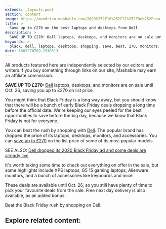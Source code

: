```yaml
--- 
extends: _layouts.post 
section: content 
image: https://mondrian.mashable.com/2020%252F10%252F21%252F8e%252Fceaf133f305445478b3cb6ff7ac2e5f5.97a92.jpg%252F1200x630.jpg?signature=P2ImAAXgYSsc5JBCr2slS_YT_ZE= 
title: > 
  Save up to £270 on the best laptops and desktops from Dell 
description: > 
  SAVE UP TO £270: Dell laptops, desktops, and monitors are on sale until Oct. 26, saving you up to £270 on list price.We're keeping our eyes peeled for the best opportunities to save before the big day, because we know that Black Friday is not for everyone.The popular brand has dropped the price of its laptops, desktops, monitors, and accessories.You can save up to £270 on the list price of some of its most popular models.Beat the Black Friday rush by shopping on Dell. 
keywords: > 
  black, dell, laptops, desktops, shopping, save, best, 270, monitors, deals, sale, rush 
date: 1603270769.2938313 
--- 
```

<div><p>All products featured here are independently selected by our editors and writers.If you buy something through links on our site, Mashable may earn an affiliate commission.</p><p><strong>SAVE UP TO &#163;270:</strong> <a href="https://zdcs.link/q2l23" target="_blank">Dell</a> laptops, desktops, and monitors are on sale until Oct. 26, saving you up to &#163;270 on list price.</p>

<p>You might think that Black Friday is a long way away, but you should know that there will be a bunch of early Black Friday deals dropping a long time before the official date. We're keeping our eyes peeled for the best opportunities to save before the big day, because we know that Black Friday is not for everyone.</p>
<p>You can beat the rush by shopping with <a href="https://zdcs.link/q2l23" target="_blank">Dell</a>. The popular brand has dropped the price of its laptops, desktops, monitors, and accessories. You can <a href="https://zdcs.link/q2l23" target="_blank">save up to &#163;270</a> on the list price of some of its most popular models.</p>
<p class="see-also-link">SEE ALSO: <a href="https://mashable.com/shopping/dell-black-friday-ad-2020/?utm_cid=a-seealso">Dell dropped its 2020 Black Friday ad and some deals are already live</a></p><p>It's worth taking some time to check out everything on offer in the sale, but some highlights include XPS laptops, G5 15 gaming laptops, Alienware monitors, and a bunch of accessories like keyboards and mice.</p>
<p>These deals are available until Oct. 26, so you still have plenty of time to pick your favourite deals from the sale. Free next day delivery is also available, as an added bonus.</p>
<p>Beat the Black Friday rush by shopping on Dell.</p>
<h2>Explore related content:</h2>
 



</div>